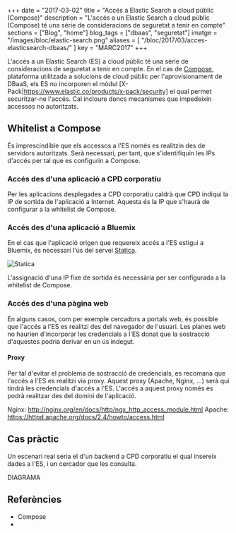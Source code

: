 +++
date        = "2017-03-02"
title       = "Accés a Elastic Search a cloud públic (Compose)"
description = "L'accés a un Elastic Search a cloud públic (Compose) té una sèrie de consideracions de seguretat a tenir en compte"
sections    = ["Blog", "home"]
blog_tags	= ["dbaas", "seguretat"]
imatge 		= "/images/bloc/elastic-search.png"
aliases       = [
"/bloc/2017/03/acces-elasticsearch-dbaas/"
]
key         = "MARC2017"
+++

L'accés a un Elastic Search (ES) a cloud públic té una sèrie de consideracions de seguretat a tenir en compte. En el cas de [Compose](https://www.compose.com/), plataforma utilitzada a solucions de cloud públic per l'aprovisionament de DBaaS, els ES no incorporen el mòdul [X-Pack|https://www.elastic.co/products/x-pack/security] el qual permet securitzar-ne l'accés. Cal incloure doncs mecanismes que impedeixin accessos no autoritzats. 

## Whitelist a Compose

És imprescindible que els accessos a l'ES només es realitzin des de servidors autoritzats. Serà necessari, per tant, que s'identifiquin les IPs d'accés per tal que es configurin a Compose.

### Accés des d'una aplicació a CPD corporatiu

Per les aplicacions desplegades a CPD corporatiu caldrà que CPD indiqui la IP de sortida de l'aplicació a Internet. Aquesta és la IP que s'haurà de configurar a la whitelist de Compose.

### Accés des d'una aplicació a Bluemix

En el cas que l'aplicació origen que requereix accés a l'ES estigui a Bluemix, és necessari l'ús del servei [Statica](https://console.ng.bluemix.net/catalog/services/statica).

![Statica](/images/bloc/statica.png)

L'assignació d'una IP fixe de sortida és necessària per ser configurada a la whitelist de Compose.

### Accés des d'una pàgina web

En alguns casos, com per exemple cercadors a portals web, és possible que l'accés a l'ES es realitzi des del navegador de l'usuari. Les planes web no haurien d'incorporar les credencials a l'ES donat que la sostracció d'aquestes podria derivar en un ús indegut.

#### Proxy

Per tal d'evitar el problema de sostracció de credencials, es recomana que l'accés a l'ES es realitzi via proxy. Aquest proxy (Apache, Nginx, ...) serà qui tindrà les credencials d'accés a l'ES. L'accés a aquest proxy només es podrà realitzar des del domini de l'aplicació.

Nginx: http://nginx.org/en/docs/http/ngx_http_access_module.html
Apache: https://httpd.apache.org/docs/2.4/howto/access.html

## Cas pràctic

Un escenari real seria el d'un backend a CPD corporatiu el qual insereix dades a l'ES, i un cercador que les consulta.

DIAGRAMA

## Referències

- Compose
- 



